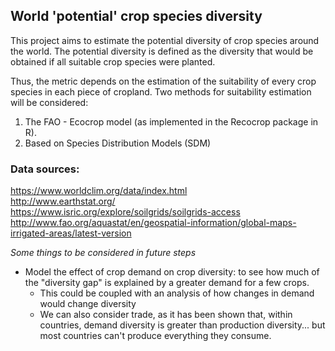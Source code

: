 ## World 'potential' crop species diversity

This project aims to estimate the potential diversity of crop species around the world.
The potential diversity is defined as the diversity that would be obtained if all suitable crop species were planted.

Thus, the metric depends on the estimation of the suitability of every crop species in each piece of cropland. 
Two methods for suitability estimation will be considered:		
 1. The FAO - Ecocrop model (as implemented in the Recocrop package in R). 		
 2. Based on Species Distribution Models (SDM)		

### Data sources:
https://www.worldclim.org/data/index.html   
http://www.earthstat.org/      
https://www.isric.org/explore/soilgrids/soilgrids-access   
http://www.fao.org/aquastat/en/geospatial-information/global-maps-irrigated-areas/latest-version    



*Some things to be considered in future steps*		
 * Model the effect of crop demand on crop diversity: to see how much of the "diversity gap" is explained by a greater demand for a few crops.		
 	- This could be coupled with an analysis of how changes in demand would change diversity		
 	- We can also consider trade, as it has been shown that, within countries, demand diversity is greater than production diversity... but most countries can't produce everything they consume. 

	

